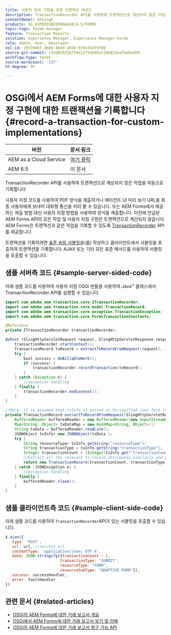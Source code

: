 ```yaml
---
title: 사용자 정의 구현을 위한 트랜잭션 레코드
description: TransactionRecorder API를 사용하여 트랜잭션으로 계산되지 않은 작업을 자동으로 기록합니다.
contentOwner: khsingh
products: SG_EXPERIENCEMANAGER/6.5/FORMS
topic-tags: forms-manager
feature: Transaction Reports
solution: Experience Manager, Experience Manager Forms
role: Admin, User, Developer
exl-id: 205394bf-4609-4bdd-a030-974e354f9700
source-git-commit: c3e9029236734e22f5d266ac26b923eafbe0a459
workflow-type: tm+mt
source-wordcount: '237'
ht-degree: 9%

---
```


# OSGi에서 AEM Forms에 대한 사용자 지정 구현에 대한 트랜잭션을 기록합니다 {#record-a-transaction-for-custom-implementations}

| 버전 | 문서 링크 |
| -------- | ---------------------------- |
| AEM as a Cloud Service | [여기 클릭](https://experienceleague.adobe.com/en/docs/experience-manager-cloud-service/content/forms/using-communications/record-transaction-custom-implementation) |
| AEM 6.5 | 이 문서 |

TransactionRecorder API를 사용하여 트랜잭션으로 계상되지 않은 작업을 자동으로 기록합니다

사용자 지정 코드를 사용하여 PDF 양식을 제출하거나 에이전트 UI 미리 보기 URL을 최종 사용자에게 보내어 대화형 통신을 미리 볼 수 있습니다. 또는 AEM Forms에서 제공하는 제출 방법 대신 사용자 지정 방법을 사용하여 양식을 제출합니다. 이전에 언급된 AEM Forms API의 모든 작업 및 사용자 지정 구현은 트랜잭션으로 계산되지 않습니다. AEM Forms은 트랜잭션과 같은 작업을 기록할 수 있도록 [TransactionRecorder](https://developer.adobe.com/experience-manager/reference-materials/6-5/forms/javadocs/com/adobe/aem/transaction/core/ITransactionRecorder.html) API를 제공합니다.

트랜잭션을 기록하려면 [표준 슬링 서블릿](https://experienceleague.adobe.com/docs/experience-manager-learn/forms/store-and-retrieve-af-with-2fa/create-servlet.html?lang=en)을(를) 작성하고 클라이언트에서 서블릿을 호출하여 트랜잭션을 기록합니다. AJAX 또는 기타 모든 표준 메서드를 사용하여 서블릿을 호출할 수 있습니다.

## 샘플 서버측 코드 {#sample-server-sided-code}

아래 샘플 코드를 사용하여 사용자 지정 OSGi 번들을 사용하여 Java™ 클래스에서 TransactionRecorder API를 실행할 수 있습니다.

```java
import com.adobe.aem.transaction.core.ITransactionRecorder;
import com.adobe.aem.transaction.core.model.TransactionRecord;
import com.adobe.aem.transaction.core.exception.TransactionException;
import com.adobe.aem.transaction.core.FormsTransactionConstants;

@Reference
private ITransactionRecorder transactionRecorder;

doPost (SlingHttpServletRequest request, SlingHttpServletResponse response) {
    transactionRecorder.startContext();
    TransactionRecord txRecord = extractTxRecordFromRequest(request); //extract transaction relevant data from request
    try {
        bool success = doBillableWork();
        if (success) {
            transactionRecorder.recordTransaction(txRecord);
        }
    } catch (Exception e) {
        //exception handling
    } finally {
        transactionRecorder.endContext();
    }
}

//Here, it is assumed that txInfo is passed in Stringified json form in the ajax call (in data parameter). You can pass txInfo from client in any way that you find suitable.
private TransactionRecord extractTxRecordFromRequest(SlingHttpServletRequest request) {
    BufferedReader bufferedReader = new BufferedReader(new InputStreamReader(request.getInputStream()));
    Map<String, Object> txDataMap = new HashMap<String, Object>();
    String txData = bufferedReader.readLine();
    JSONObject txInfo= new JSONObject(txData );
    try {
        String resourceType= txInfo.getString("resourceType");
        String transactionType = txInfo.getString("transactionType");
        Integer transactionCount = (Integer)txInfo.get("transactionCount");
        //Extract all the relevant tx record attributes similarly and pass them in Transaction Record constructor as per the java doc}
        return new TransactionRecord(transactionCount, transactionType, resourceType, ..);
    } catch (JSONException e) {
        //exception handling
    } finally {
        bufferedReader.close();
    }
}
```

## 샘플 클라이언트측 코드 {#sample-client-side-code}

아래 샘플 코드를 사용하여 `TransactionRecorder`API가 있는 서블릿을 호출할 수 있습니다.

```javascript
$.ajax({
   type: 'POST',
   url: url, //servlet url
   contentType: 'application/json; UTF-8',
   data: JSON.stringify({transactionCount : 1,
                        transactionType: "SUBMIT",
                        resourceType: "FORM",
                        resourceSubType: "ADAPTIVE-FORM"}),
   success: successHandler,
   error: faultHandler
})
```

## 관련 문서 {#related-articles}

* [OSGi의 AEM Forms에 대한 거래 보고서 개요](/help/forms/using/transaction-reports-overview.md)
* [OSGi에서 AEM Forms에 대한 거래 보고서 보기 및 이해](/help/forms/using/viewing-and-understanding-transaction-reports.md)
* [OSGi의 AEM Forms에 대한 거래 보고서 청구 가능 API](/help/forms/using/transaction-reports-billable-apis.md)
